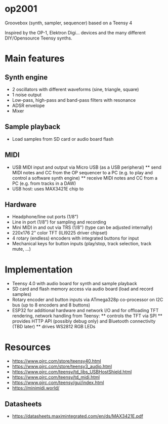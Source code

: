 # op2001
Groovebox (synth, sampler, sequencer) based on a Teensy 4

Inspired by the OP-1, Elektron Digi... devices and the many different DIY/Opensource Teensy synths.

# Main features
## Synth engine
* 2 oscillators with different waveforms (sine, triangle, square)
* 1 noise output
* Low-pass, high-pass and band-pass filters with resonance
* ADSR envelope
* Mixer

## Sample playback
* Load samples from SD card or audio board flash

## MIDI
* USB MIDI input and output via Micro USB (as a USB peripheral)
** send MIDI notes and CC from the OP sequencer to a PC (e.g. to play and control a software synth engine)
** receive MIDI notes and CC from a PC (e.g. from tracks in a DAW)
* USB host: uses MAX3421E chip to 

## Hardware
* Headphone/line out ports (1/8")
* Line in port (1/8") for sampling and recording
* Mini MIDI in and out via TRS (1/8") (type can be adjusted internally)
* 220x176 2" color TFT (ILI9225 driver chipset)
* 4 rotary (endless) encoders with integrated buttons for input
* Mechanical keys for button inputs (play/stop, track selection, track mute, ...)

# Implementation
* Teensy 4.0 with audio board for synth and sample playback
* SD card and flash memory access via audio board (load and record samples)
* Rotary encoder and button inputs via ATmega328p co-processor on I2C bus (up to 8 encoders and 8 buttons)
* ESP32 for additional hardware and network I/O and for offloading TFT rendering, network handling from Teensy:
** controls the TFT via SPI
** provides HTTP API (possibly debug only) and Bluetooth connectivity (TBD later)
** drives WS2812 RGB LEDs

# Resources
* https://www.pjrc.com/store/teensy40.html
* https://www.pjrc.com/store/teensy3_audio.html
* https://www.pjrc.com/teensy/td_libs_USBHostShield.html
* https://www.pjrc.com/teensy/td_midi.html
* https://www.pjrc.com/teensy/gui/index.html
* https://minimidi.world/

## Datasheets
* https://datasheets.maximintegrated.com/en/ds/MAX3421E.pdf
